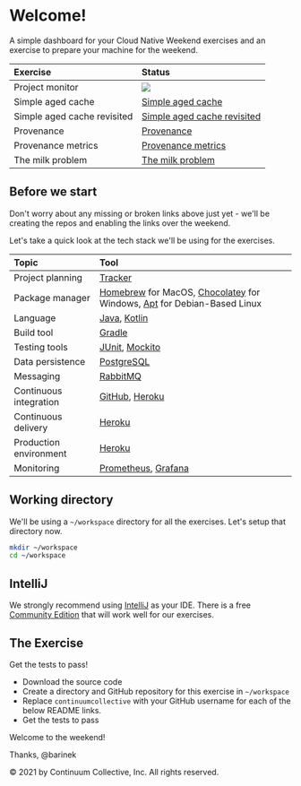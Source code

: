 # Welcome!

A simple dashboard for your Cloud Native Weekend exercises and an exercise to prepare your machine for the weekend.

|Exercise|Status|
|:---|:---|
|Project monitor| ![](https://github.com/continuumcollective/project-monitor/actions/workflows/build.yml/badge.svg)|
|Simple aged cache| [Simple aged cache](https://github.com/continuumcollective/simple-aged-cache/actions/workflows/build.yml/badge.svg)|
|Simple aged cache revisited| [Simple aged cache revisited](https://github.com/continuumcollective/simple-aged-cache-revisited/actions/workflows/build.yml/badge.svg)|
|Provenance| [Provenance](https://github.com/continuumcollective/provenance/actions/workflows/build.yml/badge.svg)|
|Provenance metrics| [Provenance metrics](https://github.com/continuumcollective/provenance-metrics/actions/workflows/build.yml/badge.svg)|
|The milk problem| [The milk problem](https://github.com/continuumcollective/the-milk-problem/actions/workflows/build.yml/badge.svg)|

## Before we start

Don't worry about any missing or broken links above just yet - we'll be creating the repos
and enabling the links over the weekend.

Let's take a quick look at the tech stack we'll be using for the exercises.

|Topic|Tool|
|:---|:---|
|Project planning|[Tracker](https://www.pivotaltracker.com/)|
|Package manager|[Homebrew](https://brew.sh/) for MacOS, [Chocolatey](https://chocolatey.org/) for Windows, [Apt](https://wiki.debian.org/Apt) for Debian-Based Linux|
|Language|[Java](https://en.wikipedia.org/wiki/Java_%28programming_language%29), [Kotlin](https://kotlinlang.org/)|
|Build tool|[Gradle](https://gradle.org/)|
|Testing tools|[JUnit](https://junit.org/junit5/), [Mockito](https://site.mockito.org/)|
|Data persistence|[PostgreSQL](https://www.postgresql.org/)|
|Messaging|[RabbitMQ](https://www.rabbitmq.com/)|
|Continuous integration|[GitHub](https://github.com/), [Heroku](https://www.heroku.com/)|
|Continuous delivery|[Heroku](https://www.heroku.com/)|
|Production environment|[Heroku](https://www.heroku.com/)|
|Monitoring|[Prometheus](https://prometheus.io/), [Grafana](https://grafana.com/)|

## Working directory

We'll be using a `~/workspace` directory for all the exercises. Let's setup that directory now.

```bash
mkdir ~/workspace
cd ~/workspace
```

## IntelliJ

We strongly recommend using [IntelliJ](https://www.jetbrains.com/idea/) as your IDE. There is a free
[Community Edition](https://www.jetbrains.com/idea/features/editions_comparison_matrix.html)
that will work well for our exercises.

## The Exercise

Get the tests to pass!

- Download the source code
- Create a directory and GitHub repository for this exercise in `~/workspace`
- Replace `continuumcollective` with your GitHub username for each of the below README links.
- Get the tests to pass

Welcome to the weekend!

Thanks, @barinek

© 2021 by Continuum Collective, Inc. All rights reserved.
